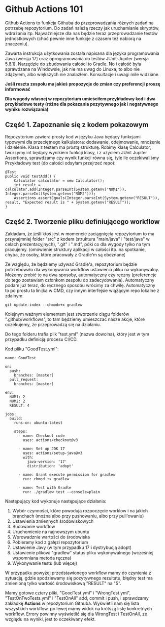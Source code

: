 ﻿# Github Actions 101

Github Actions to funkcja Githuba do przeprowadzania różnych zadań na potrzebę repozytorium. Do zadań należą rzeczy jak uruchamianie skryptów, wdrażania itp.
Najważniejsze dla nas będzie teraz przeprowadzanie testów jednostkowych (choć pewnie inne funkcje z czasem też nabiorą na znaczeniu).

Zawarta instrukcja użytkowania została napisana dla języka programowania Java (wersja 17) oraz oprogramowania do testów JUnit-Jupiter (wersja 5.8.1). Narzędzie do zbudowania całości to Gradle. No i całość była sprawdzana na Windowsie, jak nie ma uwag do Linuxa, to albo nie zdążyłem, albo większych nie znalazłem. Konsultacje i uwagi mile widziane.

**Jeśli reszta zespołu ma jakieś propozycje do zmian czy preferencji proszę informować**

**Dla wygody własnej w repozytorium umieściłem przykładowy kod i dwa przykładowe testy (różne dla pokazania pozytywnego jak i negatywnego wyniku rozwiązania)**

## Część 1.  Zapoznanie się z kodem pokazowym
Repozytorium zawiera prosty kod w języku Java będący funkcjami typowymi dla przeciętnego kalkulatora: dodawanie, odejmowanie, mnożenie i dzielenie. Klasa z testem ma prostą strukturę. Robimy klasę Calculator, tworzymy int będący wynikiem funkcji klasy, i z użyciem JUnit Jupiter Assertions, sprawdzamy czy wynik funkcji równa się, tyle ile oczekiwaliśmy
Przykładowy test (do całości odsyłam przejrzeć repo):

    @Test
    public void testAdd() {  
	    Calculator calculator = new Calculator();  
		int result = calculator.add(Integer.parseInt(System.getenv("NUM1")), Integer.parseInt(System.getenv("NUM2")));  
		Assertions.assertEquals(Integer.parseInt(System.getenv("RESULT")), result, "Expected result is " + System.getenv("RESULT"));
    }


## Część 2. Tworzenie pliku definiującego workflow

Zakładam, że jeśli ktoś jest w momencie zaciągnięcia repozytorium to ma przynajmniej folder "src" z kodem (struktura "main/java" i "test/java" w celach prezentacyjnych), ".git" i ".md", póki co dla wygody tylko na tym pracujemy. (omówienie struktury aplikacji w całości itp. na spotkanie, chyba, że osoby, które pracowały z Gradle'm są obeznane) 

Ze względu, że będziemy używać Gradle'a, repozytorium będzie potrzebowało dla wykonywania workflow ustawienia pliku na wykonywalny. Możemy zrobić to na dwa sposoby, automatyczny czy ręczny (preferencje do tego zostawiam członkom zespołu do zadecydowania). Automatyczny podam już teraz, do ręcznego sposobu wrócimy za chwilę.
Automatyczny to po prostu ta linijka w CMD, czy innym interfejsie wiążącym repo lokalne z zdalnym: 

    git update-index --chmod=+x gradlew

Kolejnym ważnym elementem jest stworzenie ciągu folderów ".github/workflows", to tam będziemy umieszczać nasze akcje, które oczekujemy, że przeprowadzą się na działaniu.

Do tego folderu trafia plik "test.yml" (nazwa dowolna), który jest w tym przypadku definicją procesu CI/CD.

Kod pliku "GoodTest.yml":

    name: GoodTest
    
    on:
      push:
        branches: [master]
      pull_request:
        branches: [master]
        
    env:
      NUM1: 2
      NUM2: 2
      RESULT: 4
          
    jobs:
      build:
        runs-on: ubuntu-latest
    
        steps:
          - name: Checkout code
            uses: actions/checkout@v3
    
          - name: Set up JDK 17
            uses: actions/setup-java@v3
            with:
              java-version: '17'
              distribution: 'adopt'
    
          - name: Grant execute permission for gradlew
            run: chmod +x gradlew
            
          - name: Test with Gradle
            run: ./gradlew test --console=plain


			 
			
Następujący kod wykonuje następujące działania:
1. Wybór czynności, które powodują rozpoczęcie worklow i na jakich branchach (można albo przy pushowaniu, albo przy pull'owaniu)
2. Ustawienia zmiennych środowiskowych 
3. Budowanie workflow
4. Uruchomienie na najnowszym ubuntu
5. Wprowadznie wartości do środowiska 
6. Pobieramy kod z gałęzi repozytorium
7. Ustawienie Javy (w tym przypadku 17 i dystrybucją adopt)
8. Ustawienie plikowi "gradlew" status pliku wykonywalnego (wcześniej wspomniana metoda ręczna)
9. Wykonywanie testu (lub więcej)

W przypadku powyżej przedstawionego workflow mamy do czynienia z sytuacją, gdzie spodziewamy się pozytywnego rezultatu, błędny test ma zmienioną tylko wartość środowiskową "RESULT" na "5".

Mamy gotowe cztery pliki, "GoodTest.yml" i "WrongTest.yml", "TestOnTwoTests.yml" i "TestOnAll" add, commit i push, i sprawdzamy zakładkę **Actions** w repozytorium Githuba. Wyświetli nam się lista wszystkich workflow, po lewej mamy widok na krótszą listę konkretnych workflow. 
Errory powinny wyświetlić się dla WrongTest i TestOnAll, ze względu na wyniki, jest to oczekiwany efekt.
  
